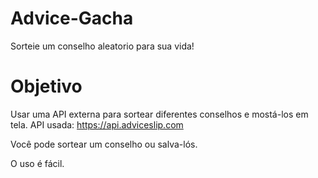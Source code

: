 # Advice-Gacha
Sorteie um conselho aleatorio para sua vida!

# Objetivo
Usar uma API externa para sortear diferentes conselhos e mostá-los em tela.
API usada: https://api.adviceslip.com

Você pode sortear um conselho ou salva-lós.

O uso é fácil.

